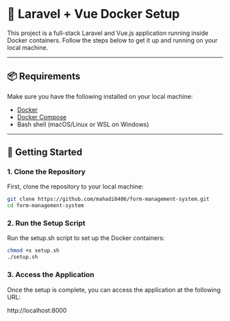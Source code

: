 # 🚀 Laravel + Vue Docker Setup

This project is a full-stack Laravel and Vue.js application running inside Docker containers. Follow the steps below to get it up and running on your local machine.

---

## 📦 Requirements

Make sure you have the following installed on your local machine:

- [Docker](https://www.docker.com/)
- [Docker Compose](https://docs.docker.com/compose/)
- Bash shell (macOS/Linux or WSL on Windows)

---

## 🔧 Getting Started

### 1. Clone the Repository

First, clone the repository to your local machine:

```bash
git clone https://github.com/mahadi0406/form-management-system.git
cd form-management-system
```

### 2. Run the Setup Script

Run the setup.sh script to set up the Docker containers:

```bash
chmod +x setup.sh
./setup.sh
```

### 3. Access the Application

Once the setup is complete, you can access the application at the following URL:

http://localhost:8000
